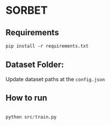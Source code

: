 # SORBET

## Requirements

```xml
pip install -r requirements.txt
```
## Dataset Folder:
Update dataset paths at the ```config.json```

## How to run
```python

python src/train.py

```

